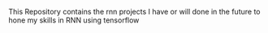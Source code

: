 This Repository contains the rnn projects I have or will done in the future to hone my skills in RNN using tensorflow
